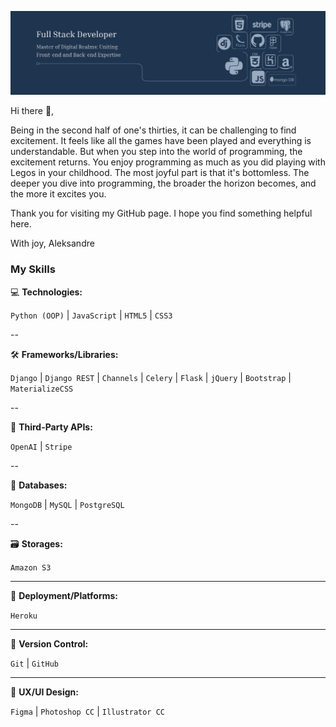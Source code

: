![I am GitHub Readme Generator's creator](https://github.com/Aleksandre19/Aleksandre19/blob/main/banner.png?raw=true)

Hi there 👋, 

Being in the second half of one's thirties, it can be challenging to find excitement. It feels like all the games have been played and everything is understandable. But when you step into the world of programming, the excitement returns. You enjoy programming as much as you did playing with Legos in your childhood. The most joyful part is that it's bottomless. The deeper you dive into programming, the broader the horizon becomes, and the more it excites you.

Thank you for visiting my GitHub page. I hope you find something helpful here.

With joy, Aleksandre



### My Skills

💻 **Technologies:** 
<p>
    <code>Python (OOP)</code> | <code>JavaScript</code> | <code>HTML5</code> | <code>CSS3</code>
</p>

--

🛠️ **Frameworks/Libraries:** 
<p>
    <code>Django</code> | <code>Django REST</code> | <code>Channels</code> | <code>Celery</code> | <code>Flask</code> | <code>jQuery</code> | <code>Bootstrap</code> | <code>MaterializeCSS</code>
</p>

--

🔌 **Third-Party APIs:**
<p>
    <code>OpenAI</code> | <code>Stripe</code>
</p>

--

💾 **Databases:**
<p>
    <code>MongoDB</code> | <code>MySQL</code> | <code>PostgreSQL</code>
</p>

--

🗃️ **Storages:**
<p>
    <code>Amazon S3</code>
</p>

---

🚀 **Deployment/Platforms:**
<p>
    <code>Heroku</code>
</p>

---

🔄 **Version Control:** 
<p>
    <code>Git</code> | <code>GitHub</code>
</p>

---

🎨 **UX/UI Design:** 
<p>
    <code>Figma</code> | <code>Photoshop CC</code> | <code>Illustrator CC</code>
</p>









